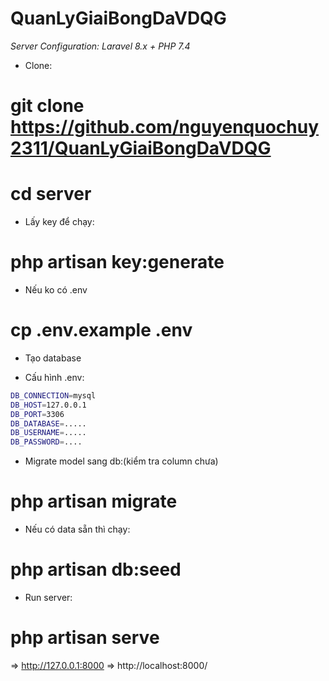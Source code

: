 # QuanLyGiaiBongDaVDQG

*Server Configuration: Laravel 8.x + PHP 7.4*
- Clone:
# git clone https://github.com/nguyenquochuy2311/QuanLyGiaiBongDaVDQG

# cd server

- Lấy key để chạy:
# php artisan key:generate

- Nếu ko có .env
# cp .env.example .env 

- Tạo database

- Cấu hình .env:
```sh
DB_CONNECTION=mysql          
DB_HOST=127.0.0.1            
DB_PORT=3306                 
DB_DATABASE=.....
DB_USERNAME=.....        
DB_PASSWORD=....
```

- Migrate model sang db:(kiểm tra column chưa)
# php artisan migrate 

- Nếu có data sẵn thì chạy:
# php artisan db:seed 

- Run server:
# php artisan serve
=> http://127.0.0.1:8000 => http://localhost:8000/
